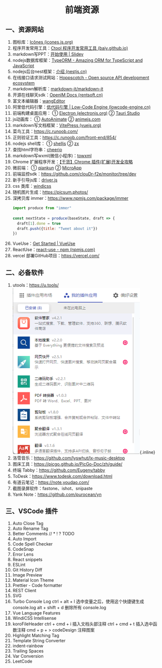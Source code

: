 <h1 style="text-align: center">前端资源</h1>

## 一、资源网站
1. 图标库：[Icônes (icones.js.org)](https://icones.js.org/collection/all)
2. 程序开发常用工具：[Ctool 程序开发常用工具 (baiy.github.io)](https://baiy.github.io/Ctool/tool.html#/tool/diffs)
3. markdown写PPT：[开始使用 | Slidev](https://cn.sli.dev/guide/)
4. nodejs数据库框架：[TypeORM - Amazing ORM for TypeScript and JavaScript](https://typeorm.io/)
5. nodejs后台nest框架：[介绍 (nestjs.cn)](https://docs.nestjs.cn/8/introduction)
6. 在线接口请求测试网站：[Hoppscotch - Open source API development ecosystem](https://hoppscotch.io/cn/)
7. markdown解析库：[markdown-it/markdown-it](https://github.com/markdown-it/markdown-it)
8. 开源在线聊天sdk：[OpenIM Docs (rentsoft.cn)](https://doc.rentsoft.cn/#/)
9. 富文本编辑器：[wangEditor](https://www.wangeditor.com/)
10. 阿里低代码引擎：[低代码引擎 | Low-Code Engine (lowcode-engine.cn)](https://lowcode-engine.cn/docV2/intro)
11. 前端构建桌面应用：
  ① [Electron (electronjs.org)](https://www.electronjs.org/)
  ② [Tauri Studio](https://tauri.studio/)
12. js动画库：
  ① [AutoAnimate](https://auto-animate.formkit.com/)
  ② [animejs.com](https://github.com/juliangarnier/anime/)
13. markdown写文档框架：[VitePress (vuejs.org)](https://vitepress.vuejs.org/guide/what-is-vitepress.html)
14. 菜鸟工具：https://c.runoob.com/
15. 正则验证工具：https://c.runoob.com/front-end/854/
16. nodejs shell库：
  ① [shelljs](https://www.npmjs.com/package/shelljs)
  ② [zx](https://www.npmjs.com/package/zx)
17. 查找html字符串：[cheerio](https://www.npmjs.com/package/cheerio)
18. markdown写wxml(微信小程序)：[towxml](https://github.com/sbfkcel/towxml)
19. Chrome 扩展程序开发：[【干货】Chrome 插件(扩展)开发全攻略](https://mp.weixin.qq.com/s/OFCI_z3CSFI1ioDqDh3HfA)
20. 微前端：
  ① [qiankun](https://qiankun.umijs.org/zh/guide/getting-started)
  ② [MicroApp](https://zeroing.jd.com/)
21. 前端监控sdk：https://github.com/clouDr-f2e/monitor/tree/dev
22. 新手引导js库：[driver.js](https://github.com/kamranahmedse/driver.js)
23. css 类库：[windicss](https://windicss.org/guide/)
24. 随机图片生成：https://picsum.photos/
25. 深拷贝库 immer：https://www.npmjs.com/package/immer
    ```js
    import produce from "immer"

    const nextState = produce(baseState, draft => {
      draft[1].done = true
      draft.push({title: "Tweet about it"})
    })
    ```
26. VueUse：[Get Started | VueUse](https://vueuse.org/guide)
27. ReactUse：[react-use - npm (npmjs.com)](https://www.npmjs.com/package/react-use)
28. vercel 部署GitHub项目：https://vercel.com/
## 二、必备软件
1. utools：https://u.tools/
  ![Img](./img/截图.png){.inline}
2. 洛雪音乐：https://github.com/lyswhut/lx-music-desktop
3. 图床工具：https://picgo.github.io/PicGo-Doc/zh/guide/
4. 终端 Tabby：https://github.com/Eugeny/tabby
5. ToDesk：https://www.todesk.com/download.html
6. 有道云笔记：https://note.youdao.com/
7. 截图录屏软件：fastone、ishot、snipaste
8. Yank Note：https://github.com/purocean/yn
## 三、VSCode 插件
1. Auto Close Tag
2. Auto Rename Tag
3. Better Comments     // * ! ? TODO
4. Auto Import
5. Code Spell Checker
6. CodeSnap
7. Error Lens
8. React snippets
9. ESLint
10. Git History Diff
11. Image Preview
12. Material Icon Theme
13. Prettier - Code formatter
14. REST Client
15. SVG
16. Turbo Console Log
  ctrl + alt + l 选中变量之后，使用这个快捷键生成 console.log
  alt + shift + d 删除所有 console.log
17. Vue Language Features
18. WindiCSS Intellisense
19. koroFileHeader
  ctrl + cmd + i  插入文档头部注释
  ctrl + cmd + t 插入选中函数注释
  cmd + p + > codeDesign  注释图案
20. Highlight Matching Tag
21. Template String Converter
22. indent-rainbow
23. Trailing Spaces
24. Var Conversion
25. LeetCode
